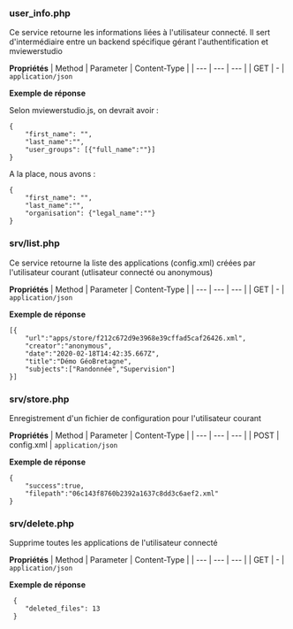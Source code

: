  ### user_info.php
 
Ce service retourne les informations liées à l'utilisateur connecté. Il sert d'intermédiaire entre un backend spécifique gérant l'authentification et mviewerstudio

**Propriétés**
 | Method | Parameter | Content-Type |
| --- | --- | --- | 
| GET | - | `application/json`

**Exemple de réponse**

Selon mviewerstudio.js, on devrait avoir :
    
    {
        "first_name": "",
        "last_name":"",
        "user_groups": [{"full_name":""}]
    }
    
  A la place, nous avons : 
    
    {
        "first_name": "",
        "last_name":"",
        "organisation": {"legal_name":""}
    }
    

### srv/list.php
Ce service retourne la liste des applications (config.xml) créées par l'utilisateur courant (utlisateur connecté ou anonymous)

**Propriétés**
 | Method | Parameter | Content-Type |
| --- | --- | --- | 
| GET | - | `application/json`

**Exemple de réponse**
    
    [{
        "url":"apps/store/f212c672d9e3968e39cffad5caf26426.xml",
        "creator":"anonymous",
        "date":"2020-02-18T14:42:35.667Z",
        "title":"Démo GéoBretagne",
        "subjects":["Randonnée","Supervision"]
    }]
    
    
    
### srv/store.php
Enregistrement d'un fichier de configuration pour l'utilisateur courant

**Propriétés**
 | Method | Parameter | Content-Type |
| --- | --- | --- | 
| POST | config.xml | `application/json`

**Exemple de réponse**
    
    {
        "success":true,
        "filepath":"06c143f8760b2392a1637c8dd3c6aef2.xml"
    }
    

### srv/delete.php
Supprime toutes les applications de l'utilisateur connecté

**Propriétés**
 | Method | Parameter | Content-Type |
| --- | --- | --- | 
| GET | - | `application/json`

**Exemple de réponse**

     { 
        "deleted_files": 13
     }
